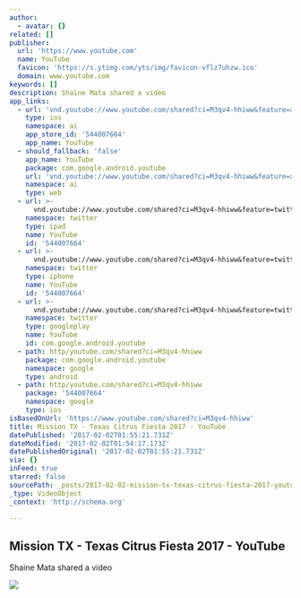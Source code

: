 ```yaml
---
author:
  - avatar: {}
related: []
publisher:
  url: 'https://www.youtube.com'
  name: YouTube
  favicon: 'https://s.ytimg.com/yts/img/favicon-vflz7uhzw.ico'
  domain: www.youtube.com
keywords: []
description: Shaine Mata shared a video
app_links:
  - url: 'vnd.youtube://www.youtube.com/shared?ci=M3qv4-hhiww&feature=applinks'
    type: ios
    namespace: ai
    app_store_id: '544007664'
    app_name: YouTube
  - should_fallback: 'false'
    app_name: YouTube
    package: com.google.android.youtube
    url: 'vnd.youtube://www.youtube.com/shared?ci=M3qv4-hhiww&feature=applinks'
    namespace: ai
    type: web
  - url: >-
      vnd.youtube://www.youtube.com/shared?ci=M3qv4-hhiww&feature=twitter-deep-link
    namespace: twitter
    type: ipad
    name: YouTube
    id: '544007664'
  - url: >-
      vnd.youtube://www.youtube.com/shared?ci=M3qv4-hhiww&feature=twitter-deep-link
    namespace: twitter
    type: iphone
    name: YouTube
    id: '544007664'
  - url: >-
      vnd.youtube://www.youtube.com/shared?ci=M3qv4-hhiww&feature=twitter-deep-link
    namespace: twitter
    type: googleplay
    name: YouTube
    id: com.google.android.youtube
  - path: http/youtube.com/shared?ci=M3qv4-hhiww
    package: com.google.android.youtube
    namespace: google
    type: android
  - path: http/youtube.com/shared?ci=M3qv4-hhiww
    package: '544007664'
    namespace: google
    type: ios
isBasedOnUrl: 'https://www.youtube.com/shared?ci=M3qv4-hhiww'
title: Mission TX - Texas Citrus Fiesta 2017 - YouTube
datePublished: '2017-02-02T01:55:21.731Z'
dateModified: '2017-02-02T01:54:17.173Z'
datePublishedOriginal: '2017-02-02T01:55:21.731Z'
via: {}
inFeed: true
starred: false
sourcePath: _posts/2017-02-02-mission-tx-texas-citrus-fiesta-2017-youtube.md
_type: VideoObject
_context: 'http://schema.org'

---
```

<article style=""><h1>Mission TX - Texas Citrus Fiesta 2017 - YouTube</h1><p>Shaine Mata shared a video</p><img src="https://i.ytimg.com/vi/_49x0ZGBG_Y/maxresdefault.jpg" /></article>